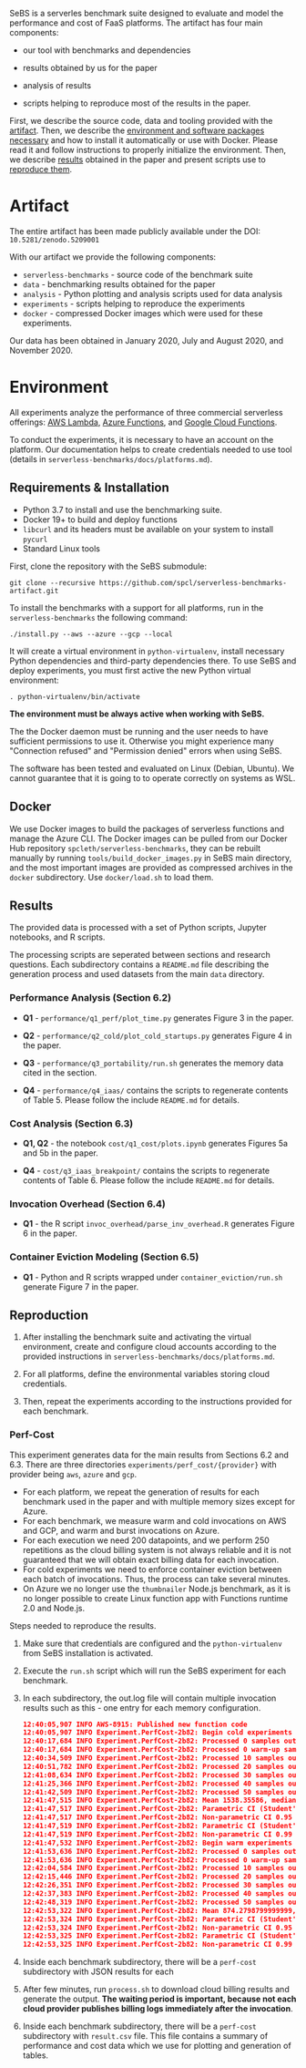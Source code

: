 
SeBS is a serverles benchmark suite designed to evaluate and model the performance and cost of FaaS platforms. The artifact has four main components:

* our tool with benchmarks and dependencies

* results obtained by us for the paper

* analysis of results

* scripts helping to reproduce most of the results in the paper.

First, we describe the source code, data and tooling provided with the [artifact](#artifact). Then, we describe the [environment and software packages necessary](#environment) and how to install it automatically or use with Docker. Please read it and follow instructions to properly initialize the environment. Then, we describe [results](#results) obtained in the paper and present scripts use to [reproduce them](#reproduction).

# Artifact

The entire artifact has been made publicly available under the DOI: `10.5281/zenodo.5209001`

With our artifact we provide the following components:

* `serverless-benchmarks` - source code of the benchmark suite
* `data` - benchmarking results obtained for the paper
* `analysis` - Python plotting and analysis scripts used for data analysis
* `experiments` - scripts helping to reproduce the experiments
* `docker` - compressed Docker images which were used for these experiments.

Our data has been obtained in January 2020, July and August 2020, and November 2020.

# Environment

All experiments analyze the performance of three commercial serverless offerings: [AWS Lambda](https://aws.amazon.com/lambda/), [Azure Functions](https://docs.microsoft.com/en-us/azure/azure-functions/), and [Google Cloud Functions](https://cloud.google.com/functions).

To conduct the experiments, it is necessary to have an account on the platform. Our documentation helps to create credentials needed to use tool (details in `serverless-benchmarks/docs/platforms.md`). 

## Requirements & Installation

* Python 3.7 to install and use the benchmarking suite.
* Docker 19+ to build and deploy functions
* `libcurl` and its headers must be available on your system to install `pycurl`
* Standard Linux tools

First, clone the repository with the SeBS submodule:

```
git clone --recursive https://github.com/spcl/serverless-benchmarks-artifact.git
```

To install the benchmarks with a support for all platforms, run in the `serverless-benchmarks` the following command:

```
./install.py --aws --azure --gcp --local
```

It will create a virtual environment in `python-virtualenv`, install necessary Python dependencies and third-party dependencies there.
To use SeBS and deploy experiments, you must first active the new Python virtual environment:

```
. python-virtualenv/bin/activate
```

**The environment must be always active when working with SeBS.**

The the Docker daemon must be running and the user needs to have sufficient permissions to use it. Otherwise you might experience many "Connection refused" and "Permission denied" errors when using SeBS.

The software has been tested and evaluated on Linux (Debian, Ubuntu). We cannot guarantee that it is going to to operate correctly on systems as WSL.

## Docker

We use Docker images to build the packages of serverless functions and manage the Azure CLI. The Docker images can be pulled from our Docker Hub repository `spcleth/serverless-benchmarks`, they can be rebuilt manually by running `tools/build_docker_images.py` in SeBS main directory, and the most important images are provided as compressed archives in the `docker` subdirectory. Use `docker/load.sh` to load them.

## Results

The provided data is processed with a set of Python scripts, Jupyter notebooks, and R scripts.

The processing scripts are seperated between sections and research questions. Each subdirectory contains a `README.md` file describing the generation process and used datasets from the main `data` directory.

### Performance Analysis (Section 6.2)

* **Q1** - `performance/q1_perf/plot_time.py` generates Figure 3 in the paper.

* **Q2** - `performance/q2_cold/plot_cold_startups.py` generates Figure 4 in the paper.

* **Q3** - `performance/q3_portability/run.sh` generates the memory data cited in the section.

* **Q4** - `performance/q4_iaas/` contains the scripts to regenerate contents of Table 5.
Please follow the include `README.md` for details.

### Cost Analysis (Section 6.3)

* **Q1, Q2** - the notebook `cost/q1_cost/plots.ipynb` generates Figures 5a and 5b in the paper.

* **Q4** - `cost/q3_iaas_breakpoint/` contains the scripts to regenerate contents of Table 6.
Please follow the include `README.md` for details.

### Invocation Overhead (Section 6.4)

* **Q1** - the R script `invoc_overhead/parse_inv_overhead.R` generates Figure 6 in the paper.

### Container Eviction Modeling (Section 6.5)

* **Q1** - Python and R scripts wrapped under `container_eviction/run.sh` generate Figure 7 in the paper.

## Reproduction

1. After installing the benchmark suite and activating the virtual environment, create and configure cloud accounts according to the provided instructions in `serverless-benchmarks/docs/platforms.md`.

2. For all platforms, define the environmental variables storing cloud credentials.

3. Then, repeat the experiments according to the instructions provided for each benchmark.

### Perf-Cost

This experiment generates data for the main results from Sections 6.2 and 6.3. There are three directories `experiments/perf_cost/{provider}` with provider being `aws`, `azure` and `gcp`.

* For each platform, we repeat the generation of results for each benchmark used in the paper and with multiple memory sizes except for Azure.
* For each benchmark, we measure warm and cold invocations on AWS and GCP, and warm and burst invocations on Azure.
* For each execution we need 200 datapoints, and we perform 250 repetitions as the cloud billing system is not always reliable and it is not guaranteed that we will obtain exact billing data for each invocation.
* For cold experiments we need to enforce container eviction between each batch of invocations. Thus, the process can take several minutes.
* On Azure we no longer use the `thumbnailer` Node.js benchmark, as it is no longer possible
to create Linux function app with Functions runtime 2.0 and Node.js.

Steps needed to reproduce the results.

1. Make sure that credentials are configured and the `python-virtualenv` from SeBS installation is activated.

2. Execute the `run.sh` script which will run the SeBS experiment for each benchmark.

3. In each subdirectory, the out.log file will contain multiple invocation results such as this - one entry for each memory configuration.

   ```json
   12:40:05,907 INFO AWS-8915: Published new function code
   12:40:05,907 INFO Experiment.PerfCost-2b82: Begin cold experiments
   12:40:17,684 INFO Experiment.PerfCost-2b82: Processed 0 samples out of 50,0 errors
   12:40:17,684 INFO Experiment.PerfCost-2b82: Processed 0 warm-up samples, ignore results.
   12:40:34,509 INFO Experiment.PerfCost-2b82: Processed 10 samples out of 50,0 errors
   12:40:51,782 INFO Experiment.PerfCost-2b82: Processed 20 samples out of 50,0 errors
   12:41:08,634 INFO Experiment.PerfCost-2b82: Processed 30 samples out of 50,0 errors
   12:41:25,366 INFO Experiment.PerfCost-2b82: Processed 40 samples out of 50,0 errors
   12:41:42,509 INFO Experiment.PerfCost-2b82: Processed 50 samples out of 50,0 errors
   12:41:47,515 INFO Experiment.PerfCost-2b82: Mean 1538.35586, median 1475.9135, std 130.46677776369125, CV 8.480923117729812
   12:41:47,517 INFO Experiment.PerfCost-2b82: Parametric CI (Student's t-distribution) 0.95 from 1500.9011734974968 to 1575.810546502503, within 2.4347218661424113% of mean
   12:41:47,517 INFO Experiment.PerfCost-2b82: Non-parametric CI 0.95 from 1464.246 to 1511.239, within 1.591997091970496% of median
   12:41:47,519 INFO Experiment.PerfCost-2b82: Parametric CI (Student's t-distribution) 0.99 from 1488.4066173484066 to 1588.3051026515932, within 3.246923806796777% of mean
   12:41:47,519 INFO Experiment.PerfCost-2b82: Non-parametric CI 0.99 from 1459.516 to 1578.257, within 4.0226273423205345% of median
   12:41:47,532 INFO Experiment.PerfCost-2b82: Begin warm experiments
   12:41:53,636 INFO Experiment.PerfCost-2b82: Processed 0 samples out of 50,0 errors
   12:41:53,636 INFO Experiment.PerfCost-2b82: Processed 0 warm-up samples, ignore results.
   12:42:04,584 INFO Experiment.PerfCost-2b82: Processed 10 samples out of 50,0 errors
   12:42:15,446 INFO Experiment.PerfCost-2b82: Processed 20 samples out of 50,0 errors
   12:42:26,351 INFO Experiment.PerfCost-2b82: Processed 30 samples out of 50,0 errors
   12:42:37,383 INFO Experiment.PerfCost-2b82: Processed 40 samples out of 50,0 errors
   12:42:48,319 INFO Experiment.PerfCost-2b82: Processed 50 samples out of 50,0 errors
   12:42:53,322 INFO Experiment.PerfCost-2b82: Mean 874.2798799999999, median 893.336, std 58.710030168835715, CV 6.7152443413012906
   12:42:53,324 INFO Experiment.PerfCost-2b82: Parametric CI (Student's t-distribution) 0.95 from 857.4252767652275 to 891.1344832347723, within 1.9278269602604161% of mean
   12:42:53,324 INFO Experiment.PerfCost-2b82: Non-parametric CI 0.95 from 885.337 to 918.449, within 1.853278049916267% of median
   12:42:53,325 INFO Experiment.PerfCost-2b82: Parametric CI (Student's t-distribution) 0.99 from 851.802728396723 to 896.7570316032769, within 2.5709331894126377% of mean
   12:42:53,325 INFO Experiment.PerfCost-2b82: Non-parametric CI 0.99 from 821.185 to 920.821, within 5.576625144402558% of median
   ```

4. Inside each benchmark subdirectory, there will be a `perf-cost` subdirectory with JSON results for each

5. After few minutes, run `process.sh` to download cloud billing results and generate the output. **The waiting period is important, because not each cloud provider publishes billing logs immediately after the invocation**.

6. Inside each benchmark subdirectory, there will be a `perf-cost`  subdirectory with `result.csv` file. This file contains a summary of performance and cost data which we use for plotting and generation of tables.



